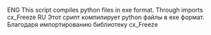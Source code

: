 ENG
This script compiles python files in exe format. Through imports cx_Freeze
RU
Этот срипт компилирует python файлы в exe формат. Благодаря импортированию библиотеку cx_Freeze
